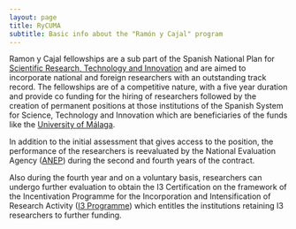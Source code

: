 ```yaml
---
layout: page
title: RyCUMA
subtitle: Basic info about the "Ramón y Cajal" program
---
```


Ramon y Cajal fellowships are a sub part of the Spanish National Plan for [Scientific Research, Technology and Innovation](http://www.idi.mineco.gob.es/portal/site/MICINN/menuitem.7eeac5cd345b4f34f09dfd1001432ea0/?vgnextoid=83b192b9036c2210VgnVCM1000001d04140aRCRD) and are aimed to incorporate national and foreign researchers with an outstanding track record. The fellowships are of a competitive nature, with a five year duration and provide co funding for the hiring of researchers followed by the creation of permanent positions at those institutions of the Spanish System for Science, Technology and Innovation which are beneficiaries of the funds like the [University of Málaga](http://www.uma.es).

In addition to the initial assessment that gives access to the position, the performance of the researchers is reevaluated by the National Evaluation Agency ([ANEP](http://www.idi.mineco.gob.es/portal/site/MICINN/menuitem.26172fcf4eb029fa6ec7da6901432ea0/?vgnextoid=3d5167b99490f310VgnVCM1000001d04140aRCRD)) during the second and fourth years of the contract.  

Also during the fourth year and on a voluntary basis, researchers can undergo further evaluation to obtain the I3 Certification on the framework of the Incentivation Programme for the Incorporation and Intensification of Research Activity ([I3 Programme](http://www.idi.mineco.gob.es/portal/site/MICINN/menuitem.dbc68b34d11ccbd5d52ffeb801432ea0/?vgnextoid=28b5b76fb9bbf210VgnVCM1000001d04140aRCRD)) which entitles the institutions retaining I3 researchers to further funding.  
